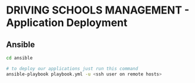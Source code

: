 # DRIVING SCHOOLS MANAGEMENT - Application Deployment

## Ansible

```bash
cd ansible

# to deploy our applications just run this command
ansible-playbook playbook.yml -u <ssh user on remote hosts>
```
